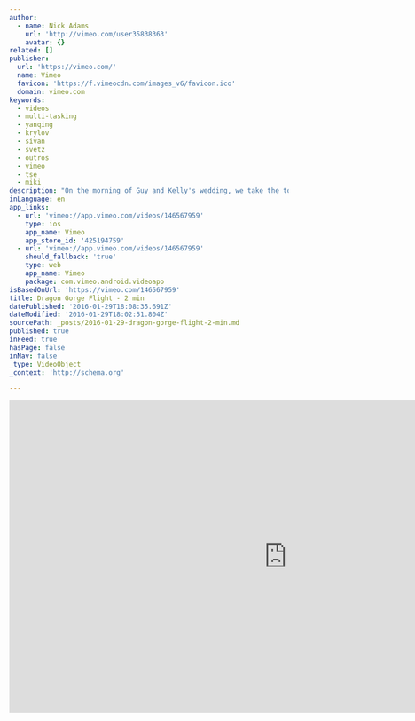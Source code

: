 ```yaml
---
author:
  - name: Nick Adams
    url: 'http://vimeo.com/user35838363'
    avatar: {}
related: []
publisher:
  url: 'https://vimeo.com/'
  name: Vimeo
  favicon: 'https://f.vimeocdn.com/images_v6/favicon.ico'
  domain: vimeo.com
keywords:
  - videos
  - multi-tasking
  - yanqing
  - krylov
  - sivan
  - svetz
  - outros
  - vimeo
  - tse
  - miki
description: "On the morning of Guy and Kelly's wedding, we take the to skies above 龙庆峡 (Dragon Gorge), in YanQing County, near Beijing. Thanks to Miki Sivan for letting me film his Phantom 3 in motion as part of this production."
inLanguage: en
app_links:
  - url: 'vimeo://app.vimeo.com/videos/146567959'
    type: ios
    app_name: Vimeo
    app_store_id: '425194759'
  - url: 'vimeo://app.vimeo.com/videos/146567959'
    should_fallback: 'true'
    type: web
    app_name: Vimeo
    package: com.vimeo.android.videoapp
isBasedOnUrl: 'https://vimeo.com/146567959'
title: Dragon Gorge Flight - 2 min
datePublished: '2016-01-29T18:08:35.691Z'
dateModified: '2016-01-29T18:02:51.804Z'
sourcePath: _posts/2016-01-29-dragon-gorge-flight-2-min.md
published: true
inFeed: true
hasPage: false
inNav: false
_type: VideoObject
_context: 'http://schema.org'

---
```

<iframe src="https://cdn.embedly.com/widgets/media.html?src=https%3A%2F%2Fplayer.vimeo.com%2Fvideo%2F146567959&amp;url=https%3A%2F%2Fvimeo.com%2F146567959&amp;image=http%3A%2F%2Fi.vimeocdn.com%2Fvideo%2F544999456_1280.jpg&amp;key=b7d04c9b404c499eba89ee7072e1c4f7&amp;type=text%2Fhtml&amp;schema=vimeo" width="1000" height="563" scrolling="no" frameborder="0" allowfullscreen="allowfullscreen" style=""></iframe>